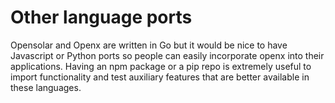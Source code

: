 # Other language ports

Opensolar and Openx are written in Go but it would be nice to have Javascript or Python ports so people can easily incorporate openx into their applications. Having an npm package or a pip repo is extremely useful to import functionality and test auxiliary features that are better available in these languages.

